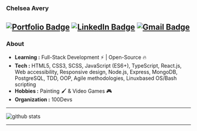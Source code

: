 ### Chelsea Avery
[![Portfolio Badge](https://img.shields.io/badge/website-000000?style=for-the-badge&logo=About.me&logoColor=white)](chelsea-avery.netlify.app)
[![LinkedIn Badge](https://img.shields.io/badge/LinkedIn-0077B5?style=for-the-badge&logo=linkedin&logoColor=white)](https://www.linkedin.com/in/chelseaavery/)
[![Gmail Badge](https://img.shields.io/badge/Gmail-D14836?style=for-the-badge&logo=gmail&logoColor=white)](mailto:chelseaavery.js@gmail.com)
---------------------------------------------------------------------------------------------------------------------------------------------------------------------------------
### About

-  **Learning :** Full-Stack Development :zap: | Open-Source :fire:	
-  **Tech :** HTML5, CSS3, SCSS, JavaScript (ES6+), TypeScript, React.js, Web accessibility, Responsive design, Node.js, Express, MongoDB, PostgreSQL, TDD, OOP, Agile methodologies, Linuxbased OS/Bash scripting
-  **Hobbies :** Painting :paintbrush: & Video Games :video_game:
-  **Organization :** 100Devs

---------------------------------------------------------------------------------------------------------------------------------------------------------------------------------

![github stats](https://github-readme-stats.vercel.app/api?username=chelseaerinavery&show_icons=true)

---------------------------------------------------------------------------------------------------------------------------------------------------------------------------------

